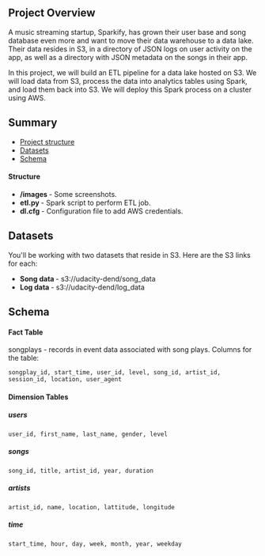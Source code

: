 ## Project Overview

A music streaming startup, Sparkify, has grown their user base and song database even more and want to move their 
data warehouse to a data lake. Their data resides in S3, in a directory of JSON logs on user activity on the app, 
as well as a directory with JSON metadata on the songs in their app.

In this project, we will build an ETL pipeline for a data lake hosted on S3. 
We will load data from S3, process the data into analytics tables using Spark, and load them back into S3. 
We will deploy this Spark process on a cluster using AWS.

## Summary
* [Project structure](#Structure)
* [Datasets](#Datasets)
* [Schema](#Schema)


#### Structure

* <b> /images </b> - Some screenshots.
* <b> etl.py </b> - Spark script to perform ETL job.
* <b> dl.cfg </b> - Configuration file to add AWS credentials.

## Datasets

You'll be working with two datasets that reside in S3. Here are the S3 links for each:

* <b> Song data </b> - s3://udacity-dend/song_data
* <b> Log data </b> - s3://udacity-dend/log_data

## Schema

#### Fact Table
songplays - records in event data associated with song plays. Columns for the table:

    songplay_id, start_time, user_id, level, song_id, artist_id, session_id, location, user_agent

#### Dimension Tables 
##### users

    user_id, first_name, last_name, gender, level
##### songs

    song_id, title, artist_id, year, duration

##### artists

    artist_id, name, location, lattitude, longitude

##### time

    start_time, hour, day, week, month, year, weekday
